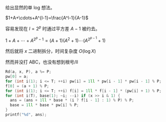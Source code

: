 给出显然的单 log 想法。

$1+A+\cdots+A^{l-1}=\frac{A^l-1}{A-1}$

容易发现在 $l=2^{p}$ 时通过平方差 $A-1$ 被约去。

$1+A+\cdots+A^{2^{p}-1}=(A+1)(A^{2}+1)\cdots(A^{2^{p-1}}+1)$

然后就将 $x$ 二进制拆分，时间复杂度 $O(\log X)$

然而并没打 ABC，也没有想到根号/ll

```cpp
Rd(a, x, P), a %= P;
pw[0] = a;
for (int i(1); i <= T; ++i) pw[i] = 1ll * pw[i - 1] * pw[i - 1] % P;
f[0] = (a + 1) % P;
for (int i(1); i <= T; ++i) f[i] = 1ll * f[i - 1] * (pw[i] + 1) % P;
for (int i(T), base(1); ~i; --i) if (x >> i & 1) {
  ans = (ans + 1ll * base * (i ? f[i - 1] : 1) % P) % P;
  base = 1ll * base * pw[i] % P;
}
printf("%d", ans);
```